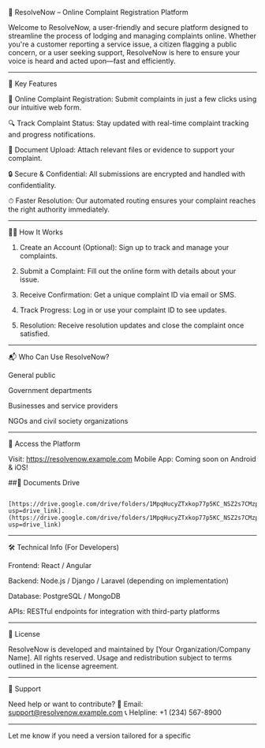
📢 ResolveNow – Online Complaint Registration Platform

Welcome to ResolveNow, a user-friendly and secure platform designed to streamline the process of lodging and managing complaints online. Whether you're a customer reporting a service issue, a citizen flagging a public concern, or a user seeking support, ResolveNow is here to ensure your voice is heard and acted upon—fast and efficiently.


---

🚀 Key Features

📝 Online Complaint Registration: Submit complaints in just a few clicks using our intuitive web form.

🔍 Track Complaint Status: Stay updated with real-time complaint tracking and progress notifications.

📂 Document Upload: Attach relevant files or evidence to support your complaint.

🔒 Secure & Confidential: All submissions are encrypted and handled with confidentiality.

⏱ Faster Resolution: Our automated routing ensures your complaint reaches the right authority immediately.



---

🧑‍💻 How It Works

1. Create an Account (Optional): Sign up to track and manage your complaints.


2. Submit a Complaint: Fill out the online form with details about your issue.


3. Receive Confirmation: Get a unique complaint ID via email or SMS.


4. Track Progress: Log in or use your complaint ID to see updates.


5. Resolution: Receive resolution updates and close the complaint once satisfied.




---

📬 Who Can Use ResolveNow?

General public

Government departments

Businesses and service providers

NGOs and civil society organizations



---

📱 Access the Platform

Visit: https://resolvenow.example.com
Mobile App: Coming soon on Android & iOS!

##📝  Documents Drive 

      [https://drive.google.com/drive/folders/1MpqHucyZTxkop77p5KC_NSZ2s7CMzprC?usp=drive_link].(https://drive.google.com/drive/folders/1MpqHucyZTxkop77p5KC_NSZ2s7CMzprC?usp=drive_link)

---

🛠 Technical Info (For Developers)

Frontend: React / Angular

Backend: Node.js / Django / Laravel (depending on implementation)

Database: PostgreSQL / MongoDB

APIs: RESTful endpoints for integration with third-party platforms



---

🧾 License

ResolveNow is developed and maintained by [Your Organization/Company Name]. All rights reserved. Usage and redistribution subject to terms outlined in the license agreement.


---

🤝 Support

Need help or want to contribute?
📧 Email: support@resolvenow.example.com
📞 Helpline: +1 (234) 567-8900


---

Let me know if you need a version tailored for a specific
